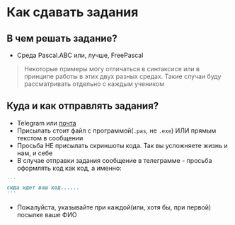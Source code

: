 # Как сдавать задания

## В чем решать задание?

- Среда Pascal.ABC или, лучше, FreePascal

> Некоторые примеры могу отличаться в синтаксисе или в принципе работы в этих двух разных средах. Такие случаи буду рассматривать отдельно с каждым учеником

## Куда и как отправлять задания?

- Telegram или [почта](mailto:ipsavitsky234@gmail.com)
- Присылать стоит файл с программой(`.pas`, не `.exe`) ИЛИ прямым текстом в сообщении
- Просьба НЕ присылать скриншоты кода. Так вы усложняете жизнь и нам, и себе
- В случае отправки задания сообщение в телеграмме - просьба оформлять код как код, а именно:

 ````markdown
 ```
 сюда идет ваш код......
 ```
 ````

- Пожалуйста, указывайте при каждой(или, хотя бы, при первой) посылке ваше ФИО
